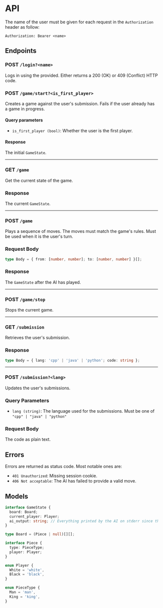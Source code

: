 # API

The name of the user must be given for each request in the `Authorization` header as follow:

```
Authorization: Bearer <name>
```

## Endpoints

### POST `/login?<name>`

Logs in using the provided. Either returns a 200 (OK) or 409 (Conflict) HTTP code.

### POST `/game/start?<is_first_player>`

Creates a game against the user's submission. Fails if the user already has a game in progress.

#### Query parameters

- `is_first_player (bool)`: Whether the user is the first player.

#### Response

The initial `GameState`.

---

### GET `/game`

Get the current state of the game.

### Response

The current `GameState`.

---

### POST `/game`

Plays a sequence of moves. The moves must match the game's rules. Must be used when it is the user's turn.

### Request Body

```ts
type Body = { from: [number, number]; to: [number, number] }[];
```

### Response

The `GameState` after the AI has played.

---

### POST `/game/stop`

Stops the current game.

---

### GET `/submission`

Retrieves the user's submission.

### Response

```ts
type Body = { lang: 'cpp' | 'java' | 'python'; code: string };
```

---

### POST `/submission?<lang>`

Updates the user's submissions.

### Query Parameters

- `lang (string)`: The language used for the submissions. Must be one of `"cpp" | "java" | "python"`

### Request Body

The code as plain text.

## Errors

Errors are returned as status code. Most notable ones are:

- `401 Unauthorized`: Missing session cookie.
- `406 Not acceptable`: The AI has failed to provide a valid move.

## Models

```ts
interface GameState {
  board: Board;
  current_player: Player;
  ai_output: string; // Everything printed by the AI on stderr since the start/last move.
}

type Board = (Piece | null)[][];

interface Piece {
  type: PieceType;
  player: Player;
}

enum Player {
  White = 'white',
  Black = 'black',
}

enum PieceType {
  Man = 'man',
  King = 'king',
}
```

